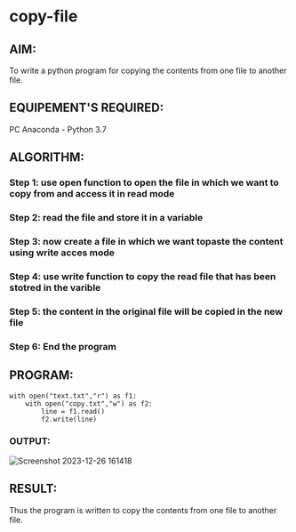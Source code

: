 # copy-file
## AIM:
To write a python program for copying the contents from one file to another file.
## EQUIPEMENT'S REQUIRED: 
PC
Anaconda - Python 3.7
## ALGORITHM: 
### Step 1: use open function to open the file in which we want to copy from and access it in read mode

### Step 2: read the file and store it in a variable
 
### Step 3: now create a file in which we want topaste the content using write acces mode

### Step 4:  use write function to copy the  read file that has been stotred in the varible

### Step 5: the content in the original file will be copied in the new file

### Step 6: End the program

## PROGRAM:
```
with open("text.txt","r") as f1:
    with open("copy.txt","w") as f2:
        line = f1.read()
        f2.write(line)
```
### OUTPUT:

![Screenshot 2023-12-26 161418](https://github.com/prasannavenkat01/copy-file/assets/150702500/0a068876-f0e9-4f83-bfc4-4f1f23d8da24)


## RESULT:
Thus the program is written to copy the contents from one file to another file.
